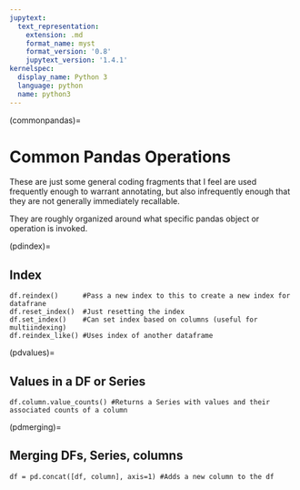 ```yaml
---
jupytext:
  text_representation:
    extension: .md
    format_name: myst
    format_version: '0.8'
    jupytext_version: '1.4.1'
kernelspec:
  display_name: Python 3
  language: python
  name: python3
---
```


(commonpandas)=

# Common Pandas Operations

These are just some general coding fragments that I feel are used frequently enough to warrant annotating, 
but also infrequently enough that they are not generally immediately recallable.  

They are roughly organized around what specific pandas object or operation is invoked.


(pdindex)=
## Index 

```python3
df.reindex()      #Pass a new index to this to create a new index for datafrane
df.reset_index()  #Just resetting the index 
df.set_index()    #Can set index based on columns (useful for multiindexing)
df.reindex_like() #Uses index of another dataframe
```

(pdvalues)=
## Values in a DF or Series

```python3
df.column.value_counts() #Returns a Series with values and their associated counts of a column
```


(pdmerging)=
## Merging DFs, Series, columns

```python3
df = pd.concat([df, column], axis=1) #Adds a new column to the df
```

